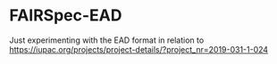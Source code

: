 # FAIRSpec-EAD
Just experimenting with the EAD format in relation to https://iupac.org/projects/project-details/?project_nr=2019-031-1-024
